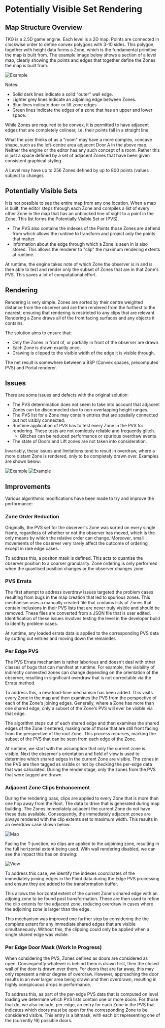 # Potentially Visible Set Rendering

## Map Structure Overview

TKG is a 2.5D game engine. Each level is a 2D map. Points are connected in clockwise order to define convex polygons with 3-10 sides. This polygon, together with height data forms a Zone, which is the fundamental primitive the map is built from. The example image below shows a section of a level map, clearly showing the points and edges that together define the Zones the map is built from.

![Example](img/map_example.png)

Notes:

- Solid dark lines indicate a solid "outer" wall edge.
- Lighter grey lines indicate an adjoining edge between Zones.
- Blue lines indicate door or lift zone edges
- Green lines indicate the edges of a zone that has an upper and lower space.

While Zones are required to be convex, it is permitted to have adjacent edges that are completely colinear, i.e. their points fall in a straight line.

What the user thinks of as a "room" may have a more complex, concave shape, such as the left-centre area adjacent Door A in the above map. Neither the engine or the editor has any such concept of a room. Rather this is just a space defined by a set of adjacent Zones that have been given consistent graphical styling.

A Level may have up to 256 Zones defined by up to 800 points (values subject to change). 

## Potentially Visible Sets

It is not possible to see the entire map from any one location. When a map is built, the editor steps through each Zone and compiles a list of every other Zone in the map that has an unblocked line of sight to a point in the Zone. This list forms the Potentially Visible Set or (PVS).

- The PVS also contains the indexes of the Points those Zones are defiend from which allows the runtime to transform and project only the points that matter.
- Information about the edge through which a Zone is seen in is also stored. This allows the renderer to "clip" the maximum rendering extents at runtime.

At runtime, the engine takes note of which Zone the observer is in and is then able to test and render only the subset of Zones that are in that Zone's PVS. This saves a lot of computational effort.

## Rendering

Rendering is very simple. Zones are sorted by their centre weighted distance from the observer and are then rendered from the furthest to the nearest, ensuring that rendering is restricted to any clips that are relevant. Rendering a Zone draws all of the front facing surfaces and any objects it contains.

The solution aims to ensure that:

- Only the Zones in front of, or partially in front of the observer are drawn.
- Each Zone is drawn exactly once.
- Drawing is clipped to the visible width of the edge it is visible through.

The net result is somewhere between a BSP (Convex spaces, precomputed PVS) and Portal renderer.

## Issues

There are some issues and defects with the original solution:

- The PVS determination does not seem to take into account that adjacent Zones can be disconnected due to non-overlapping height ranges.
- The PVS list for a Zone may contain entries that are spatially connected but not visibly connected.
- Runtime application of PVS has to test every Zone in the PVS for rendering. These tests are not comletely reliable and frequently glitch.
    - Glitches can be reduced performance or spurious overdraw events.
- The state of Doors and Lift zones are not taken into consideration.

Invariably, these issues and limitations tend to result in overdraw, where a more distant Zone is rendered, only to be completely drawn over. Examples are shown below:

![Example](img/overdraw_1.png)
![Example](img/overdraw_2.png)

## Improvements

Various algorithmic modifications have been made to try and improve the performance:

### Zone Order Reduction

Originally, the PVS set for the observer's Zone was sorted on every single frame, regardless of whether or not the observer has moved, which is the only means by which the relative order can change. Moreover, small movements of the observer very rarely affect the outcome of ordering except in rare edge cases.

To address this, a positon mask is defined. This acts to quantise the observer position to a coarser granularity. Zone ordering is only performed when the quantised position changes or the observer changes zone.

### PVS Errata

The first attempt to address overdraw issues targeted the problem cases resulting from bugs in the map creation that led to spurious zones. This mechanism uses a manually created file that contains lists of Zones that contain inclusions in their PVS lists that are never truly visible and should be removed. These files are converted from a JSON file that is user edited. Identification of these issues involves testing the level in the developer build to identify problem cases.

At runtime, any loaded errata data is applied to the corresponding PVS data by cutting out entries and moving down the remainder.

### Per Edge PVS

The PVS Errata mechanism is rather laborious and doesn't deal with other classes of bugs that can manifest at runtime. For example, the visibility of indirectly connected zones can change depending on the orientation of the observer, resulting in significant overdraw that is not correctable via the Errata method.

To address this, a new load-time mechanism has been added. This visits every Zone in the map and then examines the PVS from the perspective of each of the Zone's joining edges. Generally, where a Zone has more than one shared edge, only a subset of the Zone's PVS will ever be visible via that edge.

The algorithm steps out of each shared edge and then examines the shared edges of the Zone it entered, making note of those that are still front facing from the perspective of the root Zone. This process recurses, marking the subset of the PVS that can be seen from each edge of the Zone.

At runtime, we start with the assumption that only the current zone is visible. Next the observer's orientation and field of view is used to determine which shared edges in the current Zone are visible. The zones in the PVS are then tagged as visible or not by checking the per-edge data that was calculated. During the render stage, only the zones from the PVS that were tagged are drawn.

### Adjacent Zone Clips Enhancement

During the rendering pass, clips are applied to every Zone that is more than one hop away from the Root. The data to drive that is generated during map building. The Zones immediately adjacent the current Zone do not have these data available. Consequently, the immediately adjacent zones are always rendered with the clip extents set to maximum width. This results in an overdraw case shown below:

![Map](img/clip_map.png)

Facing the T-junction, no clips are applied to the adjoining zone, resulting in the full horizontal extent being used. With wall rendering disabled, we can see the impact this has on drawing:

![View](img/clip.png)

To address this case, we identify the indexes coordinates of the immediately joining edges in the Point data during the Edge PVS processing and ensure they are added to the transformation buffer.

This allows the horizontal extent of the current Zone's shared edge with an adjoing zone to be found post transformation. These are then used to refine the clip extents for the adjacent zone, reducing overdraw in cases where the adjoining zone is larger than the edge.

This mechanism was improved one further step by considering the the complete extent for any immediate shared edges that are visible simultaneously. Without this, the clipping could only be applied when a single shared edge was visible.

### Per Edge Door Mask (Work In Progress)

When considering the PVS, Zones defined as doors are considered as open. Consequently whatever is behind them is drawn first, then the closed wall of the door is drawn over them. For doors that are far away, this may only represent a minor degree of overdraw. However, approaching the door results in an ever larger area being drawn and then overdrawn, resulting in highly conspicuous drops in performance. 

To address this, as part of the per-edge PVS data that is computed on level loading we determine which PVS lists contain one or more doors. For those that do, we also include, per-edge, an entry for each Zone in the PVS that indicates which doors must be open for the corresponding Zone to be considered visible. This entry is a bitmask, with each bit representing one of the (currently 16) possible doors.
